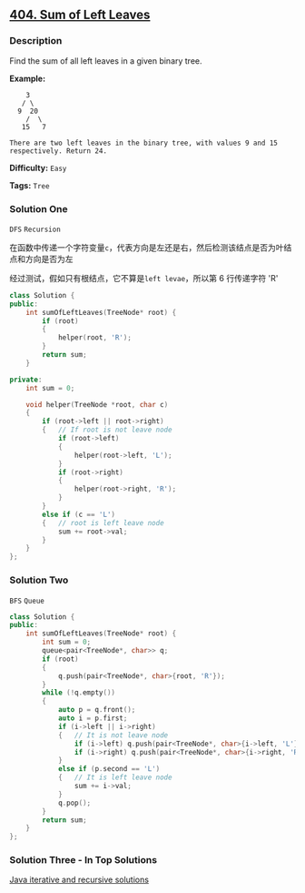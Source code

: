 ## [404. Sum of Left Leaves](https://leetcode.com/problems/sum-of-left-leaves/#/description)

### Description

Find the sum of all left leaves in a given binary tree.

**Example:**

```
    3
   / \
  9  20
    /  \
   15   7

There are two left leaves in the binary tree, with values 9 and 15 respectively. Return 24.
```

**Difficulty:** `Easy`

**Tags:** `Tree`

### Solution One

`DFS` `Recursion`

在函数中传递一个字符变量`c`，代表方向是左还是右，然后检测该结点是否为叶结点和方向是否为左

经过测试，假如只有根结点，它不算是`left levae`，所以第 6 行传递字符 'R'

```c++
class Solution {
public:
    int sumOfLeftLeaves(TreeNode* root) {
        if (root)
        {
            helper(root, 'R');
        }
        return sum;
    }

private:
    int sum = 0;

    void helper(TreeNode *root, char c)
    {
        if (root->left || root->right)
        {	// If root is not leave node
            if (root->left)
            {
                helper(root->left, 'L');
            }
            if (root->right)
            {
                helper(root->right, 'R');
            }
        }
        else if (c == 'L')
        {	// root is left leave node
            sum += root->val;
        }
    }
};
```

### Solution Two

`BFS` `Queue`

```c++
class Solution {
public:
    int sumOfLeftLeaves(TreeNode* root) {
        int sum = 0;
        queue<pair<TreeNode*, char>> q;
        if (root)
        {
            q.push(pair<TreeNode*, char>{root, 'R'});
        }
        while (!q.empty())
        {
            auto p = q.front();
            auto i = p.first;
            if (i->left || i->right)
            {	// It is not leave node
                if (i->left) q.push(pair<TreeNode*, char>{i->left, 'L'});
                if (i->right) q.push(pair<TreeNode*, char>{i->right, 'R'});
            }
            else if (p.second == 'L')
            {	// It is left leave node
                sum += i->val;
            }
            q.pop();
        }
        return sum;
    }
};
```

### Solution Three - In Top Solutions

[Java iterative and recursive solutions](https://discuss.leetcode.com/topic/60403/java-iterative-and-recursive-solutions)
